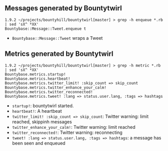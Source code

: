 ## Messages generated by Bountytwirl

    1.9.2 ~/projects/bountyhill/bountytwirl[master] > grep -h enqueue *.rb | sed 'sX^ *XX'
    Bountybase::Message::Tweet.enqueue t

- `Bountybase::Message::Tweet` wraps a Tweet

## Metrics generated by Bountytwirl

    1.9.2 ~/projects/bountyhill/bountytwirl[master] > grep -h metric *.rb | sed 'sX^ *XX'
    Bountybase.metrics.startup!
    Bountybase.metrics.heartbeat!
    Bountybase.metrics.twitter_limit! :skip_count => skip_count
    Bountybase.metrics.twitter_enhance_your_calm!
    Bountybase.metrics.twitter_reconnected!
    Bountybase.metrics.tweet! :lang => status.user.lang, :tags => hashtags

- `startup!`: bountytwirl started.
- `heartbeat!`: A heartbeat
- `twitter_limit! :skip_count => skip_count`: Twitter warning: limit reached, skippinh messages
- `twitter_enhance_your_calm!`: Twitter warning: limit reached
- `twitter_reconnected!`: Twitter warning: reconnecting
- `tweet! :lang => status.user.lang, :tags => hashtags`: a message has been seen and enqueued
